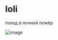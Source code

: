 # loli
поход в ночной пожёр

![image](https://github.com/stateishestvo/loli/assets/143906211/e48c5f43-37fa-4cbe-962c-00f9ae14f964)
